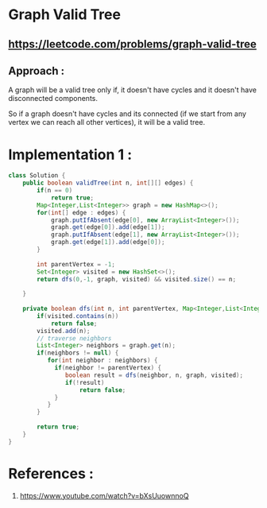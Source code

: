 # Graph Valid Tree
## https://leetcode.com/problems/graph-valid-tree

## Approach :
A graph will be a valid tree only if, it doesn't have cycles and it doesn't have disconnected components.

So if a graph doesn't have cycles and its connected (if we start from any vertex we can reach all other vertices), it will be a valid tree.

# Implementation 1 :
```java
class Solution {
    public boolean validTree(int n, int[][] edges) {
        if(n == 0)
            return true;
        Map<Integer,List<Integer>> graph = new HashMap<>();
        for(int[] edge : edges) {
            graph.putIfAbsent(edge[0], new ArrayList<Integer>());
            graph.get(edge[0]).add(edge[1]);
            graph.putIfAbsent(edge[1], new ArrayList<Integer>());
            graph.get(edge[1]).add(edge[0]);
        }
        
        int parentVertex = -1;
        Set<Integer> visited = new HashSet<>();
        return dfs(0,-1, graph, visited) && visited.size() == n;
        
    }
    
    private boolean dfs(int n, int parentVertex, Map<Integer,List<Integer>> graph, Set<Integer> visited) {
        if(visited.contains(n)) 
            return false;
        visited.add(n);
        // traverse neighbors
        List<Integer> neighbors = graph.get(n);
        if(neighbors != null) {
           for(int neighbor : neighbors) {
             if(neighbor != parentVertex) {
                boolean result = dfs(neighbor, n, graph, visited);
                if(!result)
                    return false;
             }
           }
        }
        
        return true;
    }
}
```

# References :
1. https://www.youtube.com/watch?v=bXsUuownnoQ
